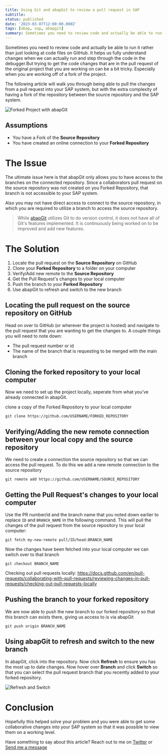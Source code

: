```yaml
---
title: Using Git and abapGit to review a pull request in SAP
subtitle: 
status: published
date: '2023-03-07T12:00:00.000Z'
tags: [abap, sap, abapgit]
summary: Sometimes you need to review code and actually be able to run it rather than just looking at code files on GitHub. It helps us fully understand changes when we can actually run and step through the code in the debugger.But trying to get the code changes that are in the pull request of the original project that you are working on can be a bit tricky. Especially when you are working off of a fork of the project.
---
```

Sometimes you need to review code and actually be able to run it rather than just looking at code files on GitHub. It helps us fully understand changes when we can actually run and step through the code in the debugger.But trying to get the code changes that are in the pull request of the original project that you are working on can be a bit tricky. Especially when you are working off of a fork of the project.

The following article will walk you through being able to pull the changes from a pull request into your SAP system, but with the extra complexity of having a fork of the repository between the source repository and the SAP system.

![Forked Project with abapGit](/images/forked_project_abapgit.png)

## Assumptions

* You have a Fork of the **Source Repository**
* You have created an online connection to your **Forked Repository**

# The Issue

The ultimate issue here is that abapGit only allows you to have access to the branches on the connected repository. Since a collaborators pull request on the source repository was not created on you Forked Repository, that branch is not accessible to your SAP system.

Also you may not have direct access to connect to the source repository, in which you are required to utilize a branch to access the source repository.

> While [abapGit](https://abapgit.org/) utilizes Git to do version control, it does not have all of Git's features implemented. It is continuously being worked on to be improved and add new features.

# The Solution
1. Locate the pull request on the **Source Repository** on GitHub
1. Clone your **Forked Repository** to a folder on your computer
1. Verify/Add new remote to the **Source Repository**
1. Get the Pull Request's changes to your local computer
1. Push the branch to your **Forked Repository**
1. Use abapGit to refresh and switch to the new branch

## Locating the pull request on the source repository on GitHub

Head on over to GitHub (or wherever the project is hosted) and navigate to the pull request that you are wanting to get the changes to. A couple things you will need to note down:
* The pull request number or id
* The name of the branch that is requesting to be merged with the main branch

## Cloning the forked repository to your local computer
Now we need to set up the project locally, seperate from what you've already connected in abapGit.

clone a copy of the Forked Repository to your local computer

```git
git clone https://github.com/USERNAME/FORKED_REPOSITORY
```

## Verifying/Adding the new remote connection between your local copy and the source repository

We need to create a connection the source repository so that we can access the pull request. To do this we add a new remote connection to the source repository

```git
git remote add https://github.com/USERNAME/SOURCE_REPOSITORY
```

## Getting the Pull Request's changes to your local computer

Use the PR number/id and the branch name that you noted down earlier to replace `ID` and `BRANCH_NAME` in the following command. This will pull the changes of the pull request from the source repository to your local computer:

```git
git fetch my-new-remote pull/ID/head:BRANCH_NAME
```

Now the changes have been fetched into your local computer we can switch over to that branch

```git
git checkout BRANCH_NAME
```

Checking out pull requests locally: 
https://docs.github.com/en/pull-requests/collaborating-with-pull-requests/reviewing-changes-in-pull-requests/checking-out-pull-requests-locally

## Pushing the branch to your forked repository

We are now able to push the new branch to our forked repository so that this branch can exists there, giving us access to is via abapGit

```git
git push origin BRANCH_NAME
```

## Using abapGit to refresh and switch to the new branch

In abapGit, click into the repository. Now click **Refresh** to ensure you has the most up to date changes. Now hover over **Branch** and click **Switch** so that you can select the pull request branch that you recently added to your forked repository.

![Refresh and Switch](/images/abapgit_refresh_switch.png)


# Conclusion

Hopefully this helped solve your problem and you were able to get some collaborative changes into your SAP system so that it was possible to view them on a working level.

Have something to say about this article? Reach out to me on [Twitter](https://twitter.com/ColbyHemond) or [Send me a message](/contact)